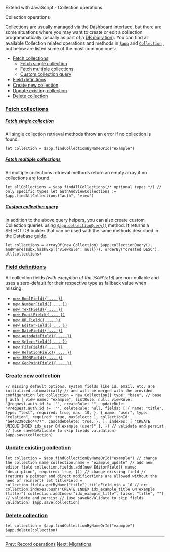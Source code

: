 Extend with JavaScript - Collection operations

Collection operations

Collections are usually managed via the Dashboard interface, but there are some situations where you may want to create or edit a collection programmatically (usually as part of a [DB migration](./js-migrations.md)). You can find all available Collection related operations and methods in [`$app`](/jsvm/modules/_app.html) and [`Collection`](/jsvm/classes/Collection.html) , but below are listed some of the most common ones:

*   [Fetch collections](#js-collections-fetch-collections)
    *   [Fetch single collection](#js-collections-fetch-single-collection)
    *   [Fetch multiple collections](#js-collections-fetch-multiple-collections)
    *   [Custom collection query](#js-collections-custom-collection-query)
*   [Field definitions](#js-collections-field-definitions)
*   [Create new collection](#js-collections-create-new-collection)
*   [Update existing collection](#js-collections-update-existing-collection)
*   [Delete collection](#js-collections-delete-collection)

### [Fetch collections](#js-collections-fetch-collections)

##### [Fetch single collection](#js-collections-fetch-single-collection)

All single collection retrieval methods throw an error if no collection is found.

    let collection = $app.findCollectionByNameOrId("example")

##### [Fetch multiple collections](#js-collections-fetch-multiple-collections)

All multiple collections retrieval methods return an empty array if no collections are found.

    let allCollections = $app.findAllCollections(/* optional types */) // only specific types let authAndViewCollections := $app.findAllCollections("auth", "view")

##### [Custom collection query](#js-collections-custom-collection-query)

In addition to the above query helpers, you can also create custom Collection queries using [`$app.collectionQuery()`](/jsvm/functions/_app.collectionQuery.html) method. It returns a SELECT DB builder that can be used with the same methods described in the [Database guide](./js-database.md).

    let collections = arrayOf(new Collection) $app.collectionQuery(). andWhere($dbx.hashExp({"viewRule": null})). orderBy("created DESC"). all(collections)

### [Field definitions](#js-collections-field-definitions)

All collection fields _(with exception of the `JSONField`)_ are non-nullable and uses a zero-default for their respective type as fallback value when missing.

*   [`new BoolField({ ... })`](/jsvm/classes/BoolField.html)
*   [`new NumberField({ ... })`](/jsvm/classes/NumberField.html)
*   [`new TextField({ ... })`](/jsvm/classes/TextField.html)
*   [`new EmailField({ ... })`](/jsvm/classes/EmailField.html)
*   [`new URLField({ ... })`](/jsvm/classes/URLField.html)
*   [`new EditorField({ ... })`](/jsvm/classes/EditorField.html)
*   [`new DateField({ ... })`](/jsvm/classes/DateField.html)
*   [`new AutodateField({ ... })`](/jsvm/classes/AutodateField.html)
*   [`new SelectField({ ... })`](/jsvm/classes/SelectField.html)
*   [`new FileField({ ... })`](/jsvm/classes/FileField.html)
*   [`new RelationField({ ... })`](/jsvm/classes/RelationField.html)
*   [`new JSONField({ ... })`](/jsvm/classes/JSONField.html)
*   [`new GeoPointField({ ... })`](/jsvm/classes/GeoPointField.html)

### [Create new collection](#js-collections-create-new-collection)

    // missing default options, system fields like id, email, etc. are initialized automatically // and will be merged with the provided configuration let collection = new Collection({ type: "base", // base | auth | view name: "example", listRule: null, viewRule: "@request.auth.id != ''", createRule: "", updateRule: "@request.auth.id != ''", deleteRule: null, fields: [ { name: "title", type: "text", required: true, max: 10, }, { name: "user", type: "relation", required: true, maxSelect: 1, collectionId: "ae40239d2bc4477", cascadeDelete: true, }, ], indexes: [ "CREATE UNIQUE INDEX idx_user ON example (user)" ], }) // validate and persist // (use saveNoValidate to skip fields validation) $app.save(collection)

### [Update existing collection](#js-collections-update-existing-collection)

    let collection = $app.findCollectionByNameOrId("example") // change the collection name collection.name = "example_update" // add new editor field collection.fields.add(new EditorField({ name: "description", required: true, })) // change existing field // (returns a pointer and direct modifications are allowed without the need of reinsert) let titleField = collection.fields.getByName("title") titleField.min = 10 // or: collection.indexes.push("CREATE INDEX idx_example_title ON example (title)") collection.addIndex("idx_example_title", false, "title", "") // validate and persist // (use saveNoValidate to skip fields validation) $app.save(collection)

### [Delete collection](#js-collections-delete-collection)

    let collection = $app.findCollectionByNameOrId("example") $app.delete(collection)

* * *

[Prev: Record operations](./js-records.md) [Next: Migrations](./js-migrations.md)